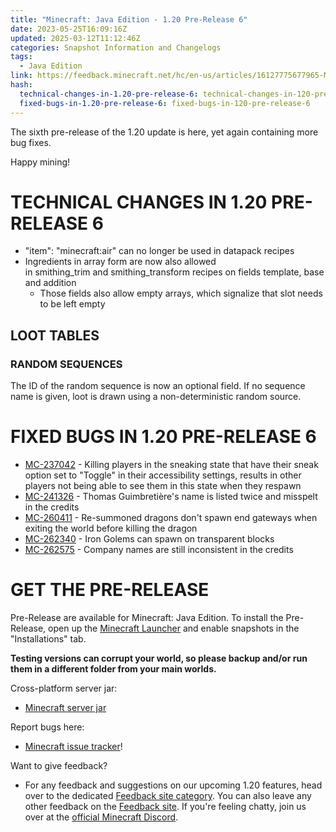 ```yaml
---
title: "Minecraft: Java Edition - 1.20 Pre-Release 6"
date: 2023-05-25T16:09:16Z
updated: 2025-03-12T11:12:46Z
categories: Snapshot Information and Changelogs
tags:
  - Java Edition
link: https://feedback.minecraft.net/hc/en-us/articles/16127775677965-Minecraft-Java-Edition-1-20-Pre-Release-6
hash:
  technical-changes-in-1.20-pre-release-6: technical-changes-in-120-pre-release-6
  fixed-bugs-in-1.20-pre-release-6: fixed-bugs-in-120-pre-release-6
---
```


The sixth pre-release of the 1.20 update is here, yet again containing more bug fixes.

Happy mining!

# TECHNICAL CHANGES IN 1.20 PRE-RELEASE 6

- "item": "minecraft:air" can no longer be used in datapack recipes
- Ingredients in array form are now also allowed in smithing_trim and smithing_transform recipes on fields template, base and addition
  - Those fields also allow empty arrays, which signalize that slot needs to be left empty

## LOOT TABLES

### RANDOM SEQUENCES

The ID of the random sequence is now an optional field. If no sequence name is given, loot is drawn using a non-deterministic random source.

# FIXED BUGS IN 1.20 PRE-RELEASE 6

- [MC-237042](https://bugs.mojang.com/browse/MC-237042) - Killing players in the sneaking state that have their sneak option set to "Toggle" in their accessibility settings, results in other players not being able to see them in this state when they respawn
- [MC-241326](https://bugs.mojang.com/browse/MC-241326) - Thomas Guimbretière's name is listed twice and misspelt in the credits
- [MC-260411](https://bugs.mojang.com/browse/MC-260411) - Re-summoned dragons don't spawn end gateways when exiting the world before killing the dragon
- [MC-262340](https://bugs.mojang.com/browse/MC-262340) - Iron Golems can spawn on transparent blocks
- [MC-262575](https://bugs.mojang.com/browse/MC-262575) - Company names are still inconsistent in the credits

# GET THE PRE-RELEASE

Pre-Release are available for Minecraft: Java Edition. To install the Pre-Release, open up the [Minecraft Launcher](https://www.minecraft.net/download.html) and enable snapshots in the "Installations" tab.

**Testing versions can corrupt your world, so please backup and/or run them in a different folder from your main worlds.**

Cross-platform server jar:

- [Minecraft server jar](https://piston-data.mojang.com/v1/objects/c737b7411fc0b60426a9feca83d09d63f4a86f27/server.jar)

Report bugs here:

- [Minecraft issue tracker](https://bugs.mojang.com/projects/MC/summary)!

Want to give feedback?

- For any feedback and suggestions on our upcoming 1.20 features, head over to the dedicated [Feedback site category](https://aka.ms/MC120Feedback). You can also leave any other feedback on the [Feedback site](https://aka.ms/JavaSnapshotFeedback). If you're feeling chatty, join us over at the [official Minecraft Discord](https://discordapp.com/invite/minecraft).
